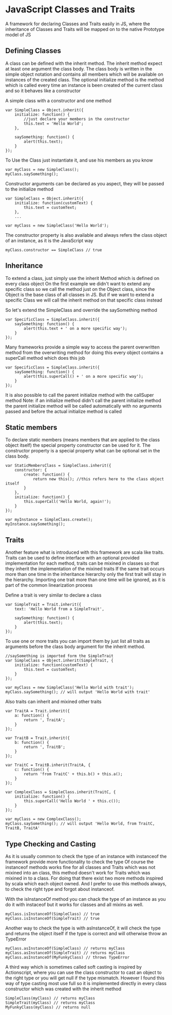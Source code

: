 JavaScript Classes and Traits
=============================

A framework for declaring Classes and Traits easily in JS, where the inheritance of Classes and Traits will be mapped on to the native Prototype model of JS

Defining Classes
----------------
A class can be defined with the inherit method. The inherit method expect at least one argument the class body. 
The class body is written in the simple object notation and contains all members which will be available on instances 
of the created class. The optional initialize method is the method which is called every time an instance is been created of the
current class and so it behaves like a constructor

A simple class with a constructor and one method
    
    var SimpleClass = Object.inherit({
        initialize: function() {
            //just declare your members in the constructor
            this.text = 'Hello World';
        },
        
        saySomething: function() {
            alert(this.text);
        }
    });
    
To Use the Class just instantiate it, and use his members as you know
    
    var myClass = new SimpleClass();
    myClass.saySomething();
    
Constructor arguments can be declared as you aspect, they will be passed to the initialize method
    
    var SimpleClass = Object.inherit({
        initialize: function(customText) {
            this.text = customText;
        },
        ...
        
    var myClass = new SimpleClass('Hello World');

The constructor property is also available and always refers the class object of an instance, as it is the JavaScript way
    
    myClass.constructor == SimpleClass // true

Inheritance
-----------

To extend a class, just simply use the inherit Method which is defined on every class object
On the first example we didn't want to extend any specific class so we call the method just on the Object class, 
since the Object is the base class of all classes in JS.
But if we want to extend a specific Class we will call the inherit method on that specific class instead

So let's extend the SimpleClass and override the saySomething method

    var SpecificClass = SimpleClass.inherit({
        saySomething: function() {
            alert(this.text + ' on a more specific way');
        }
    });

Many frameworks provide a simple way to access the parent overwritten method from the overwriting method
for doing this every object contains a superCall method which does this job

    var SpecificClass = SimpleClass.inherit({
        saySomething: function() {
            alert(this.superCall() + ' on a more specific way');
        }
    });

It is also possible to call the parent initialize method with the callSuper method
Note: if an initialize method didn't call the parent initialize method the parent initialize method will be called automatically with 
no arguments passed and before the actual initialize method is called 

Static members
--------------

To declare static members (means members that are applied to the class object itself) the special property constructor can be used for it.
The constructor property is a special property what can be optional set in the class body.

    var StaticMembersClass = SimpleClass.inherit({
        constructor: {
            create: function() {
                return new this(); //this refers here to the class object itself
            }
        },
        initialize: function() {
            this.superCall('Hello World, again!');
        }
    });
    
    var myInstance = SimpleClass.create();
    myInstance.saySomething();

Traits
------

Another feature what is introduced with this framework are scala like traits.
Traits can be used to define interface with an optional provided implementation for each method, traits can be mixined in classes 
so that they inherit the implementation of the mixined traits
If the same trait occurs more than one time in the inheritance hierarchy only the first trait will stay in the hierarchy. 
Importing one trait more than one time will be ignored, as it is part of the common linearization process

Define a trait is very similar to declare a class

    var SimpleTrait = Trait.inherit({
        text: 'Hello World from a SimpleTrait',
        
        saySomething: function() {
            alert(this.text);
        }
    });
    
To use one or more traits you can import them by just list all traits as arguments before the class body argument for the inherit method. 
    
    //saySomething is imported form the SimpleTrait
    var SimpleClass = Object.inherit(SimpleTrait, {
        initialize: function(customText) {
            this.text = customText;
        }
    });
    
    var myClass = new SimpleClass('Hello World with trait');
    myClass.saySomething(); // will output 'Hello World with trait'

Also traits can inherit and mixined other traits
    
    var TraitA = Trait.inherit({
        a: function() {
            return ', TraitA'; 
        }
    });
    
    var TraitB = Trait.inherit({
        b: function() {
            return ', TraitB'; 
        }
    });
    
    var TraitC = TraitB.inherit(TraitA, {
        c: function() {
            return 'from TraitC' + this.b() + this.a(); 
        }
    });
    
    var ComplexClass = SimpleClass.inherit(TraitC, {
        initialize: function() {
            this.superCall('Hello World ' + this.c());
        }
    });
    
    var myClass = new ComplexClass();
    myClass.saySomething(); // will output 'Hello World, from TraitC, TraitB, TraitA'

Type Checking and Casting
-------------------------

As it is usually common to check the type of an instance with instanceof the framework provide more functionality to check the type
Of course the instanceof methods works fine for all classes and Traits which was not mixined into an class, this method doesn't work 
for Traits which was mixined in to a class. For doing that there exist two more methods inspired by scala which each object owned.
And I prefer to use this methods always, to check the right type and forgot about instanceof.

With the isInstanceOf method you can chack the type of an instance as you do it with instaceof but it works for classes and all mixins as well.

    myClass.isInstanceOf(SimpleClass) // true
    myClass.isInstanceOf(SimpleTrait) // true
    
Another way to check the type is with asInstanceOf, it will check the type and returns the object itself if the type is correct and will otherwise throw an TypeError 

    myClass.asInstanceOf(SimpleClass) // returns myClass
    myClass.asInstanceOf(SimpleTrait) // returns myClass
    myClass.asInstanceOf(MyFunkyClass) // throws TypeError
    
A third way which is sometimes called soft casting is inspired by Actionscript, where you can use the class constructor 
to cast an object to the right type or you will get null if the type mismatch. However I found this way of type casting most use full so it is implemented 
directly in every class constructor which was created with the inherit method

    SimpleClass(myClass) // returns myClass
    SimpleTrait(myClass) // returns myClass
    MyFunkyClass(myClass) // returns null
    
